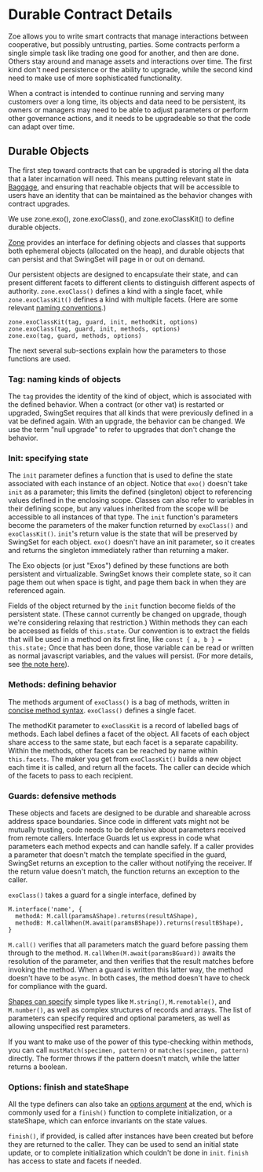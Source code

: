 # Durable Contract Details

Zoe allows you to write smart contracts that manage interactions between cooperative, but possibly untrusting,
parties. Some contracts perform a single simple task like trading one good for another, and then are
done. Others stay around and manage assets and interactions over time. The first kind don't need persistence
or the ability to upgrade, while the second kind need to make use of more sophisticated functionality.

When a contract is intended to continue running and serving many customers over a long time, its objects and
data need to be persistent, its owners or managers may need to be able to adjust parameters or perform other
governance actions, and it needs to be upgradeable so that the code can adapt over time.

## Durable Objects

The first step toward contracts that can be upgraded is storing all the data that a later incarnation will
need. This means putting relevant state in
[Baggage](http://localhost:5173/guides/zoe/contract-upgrade.html#baggage), and ensuring that reachable objects
that will be accessible to users have an identity that can be maintained as the behavior changes with contract
upgrades.

We use zone.exo(), zone.exoClass(), and zone.exoClassKit() to  define durable objects. 

[Zone](http://localhost:5173/glossary/#zone) provides an interface for defining objects and classes that
supports both ephemeral objects (allocated on the heap), and durable objects that can persist and that
SwingSet will page in or out on demand.

Our persistent objects are designed to encapsulate their state, and can present different facets to different
clients to distinguish different aspects of authority. `zone.exoClass()` defines a kind with a single facet,
while `zone.exoClassKit()` defines a kind with multiple facets. (Here are some relevant [naming
conventions](https://docs.agoric.com/guides/ertp/#method-naming-structure).)

```
zone.exoClassKit(tag, guard, init, methodKit, options)
zone.exoClass(tag, guard, init, methods, options)
zone.exo(tag, guard, methods, options)
```

The next several sub-sections explain how the parameters to those functions are used.

### Tag: naming kinds of objects

The `tag` provides the identity of the kind of object, which is associated with the defined behavior. When a
contract (or other vat) is restarted or upgraded, SwingSet requires that all kinds that were previously
defined in a vat be defined again. With an upgrade, the behavior can be changed. We use the term "null
upgrade" to refer to upgrades that don't change the behavior.

### Init: specifying state

The `init` parameter defines a function that is used to define the state associated with each instance of an
object. Notice that `exo()` doesn't take `init` as a parameter; this limits the defined (singleton) object to
referencing values defined in the enclosing scope. Classes can also refer to variables in their defining
scope, but any values inherited from the scope will be accessible to all instances of that type. The `init`
function's parameters become the parameters of the maker function returned by `exoClass()` and
`exoClassKit()`.  `init`'s return value is the state that will be preserved by SwingSet for each
object. `exo()` doesn't have an init parameter, so it creates and returns the singleton immediately rather
than returning a maker.

The Exo objects (or just "Exos") defined by these functions are both persistent and virtualizable. SwingSet
knows their complete state, so it can page them out when space is tight, and page them back in when they are
referenced again.

Fields of the object returned by the `init` function become fields of the persistent state. (These cannot
currently be changed on upgrade, though we're considering relaxing that restriction.) Within methods they can
each be accessed as fields of `this.state`. Our convention is to extract the fields that will be used in a
method on its first line, like `const { a, b } = this.state;` Once that has been done, those variable can be
read or written as normal javascript variables, and the values will persist. (For more details, see [the note
here](https://docs.agoric.com/guides/zoe/contract-upgrade.html#kinds)).

### Methods: defining behavior

The methods argument of `exoClass()` is a bag of methods, written in [concise method
syntax](https://github.com/Agoric/agoric-sdk/wiki/Arrow-Function-Style#far-classes-do-not-use-arrow-function-style).
`exoClass()` defines a single facet.

The methodKit parameter to `exoClassKit` is a record of labelled bags of methods. Each label defines a facet
of the object. All facets of each object share access to the same state, but each facet is a separate
capability. Within the methods, other facets can be reached by name within `this.facets`. The maker you get
from `exoClassKit()` builds a new object each time it is called, and return all the facets. The caller can
decide which of the facets to pass to each recipient.

### Guards: defensive methods

These objects and facets are designed to be durable and shareable across address space boundaries. Since code
in different vats might not be mutually trusting, code needs to be defensive about parameters received from
remote callers. Interface Guards let us express in code what parameters each method expects and can handle
safely. If a caller provides a parameter that doesn't match the template specified in the guard, SwingSet
returns an exception to the caller without notifying the receiver. If the return value doesn't match, the
function returns an exception to the caller.

`exoClass()` takes a guard for a single interface, defined by

```
M.interface('name', {
  methodA: M.call(paramsAShape).returns(resultAShape),
  methodB: M.callWhen(M.await(paramsBShape)).returns(resultBShape),
}
```

`M.call()` verifies that all parameters match the guard before passing them through to the
method. `M.callWhen(M.await(paramsBGuard))` awaits the resolution of the parameter, and then verifies that the
result matches before invoking the method. When a guard is written this latter way, the method doesn't have to
be `async`. In both cases, the method  doesn't have to check for compliance with the guard.

[Shapes can specify](https://endojs.github.io/endo/interfaces/_endo_patterns.PatternMatchers.html) simple
types like `M.string()`, `M.remotable()`, and `M.number()`, as well as complex structures of records and
arrays. The list of parameters can specify required and optional parameters, as well as allowing unspecified
rest parameters.

If you want to make use of the power of this type-checking within methods, you can call `mustMatch(specimen,
pattern)` or `matches(specimen, pattern)` directly. The former throws if the pattern doesn't match, while the
latter returns a boolean.

### Options: finish and stateShape

All the type definers can also take an [options
argument](https://endojs.github.io/endo/types/_endo_exo.FarClassOptions.html) at the end, which is commonly
used for a `finish()` function to complete initialization, or a stateShape, which can enforce invariants on
the state values.

`finish()`, if provided, is called after instances have been created but before they are returned to the
caller. They can be used to send an initial state update, or to complete initialization which couldn't be done
in `init`. `finish` has access to state and facets if needed.

